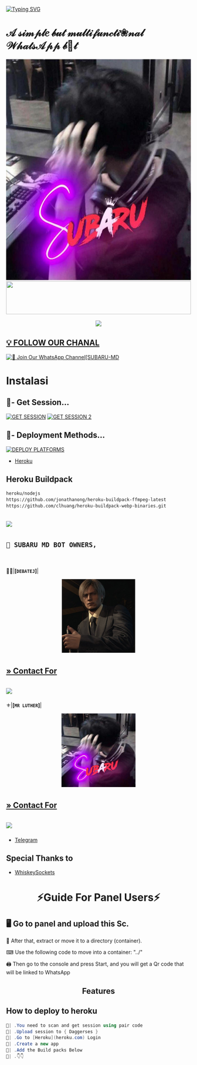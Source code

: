 <a href="https://git.io/typing-svg"><img src="https://readme-typing-svg.demolab.com?font=Fira+Code&weight=700&size=33&pause=1000&color=5513F7&width=435&lines=⚡ +ＳＵＢＡＲＵ+BUG" alt="Typing SVG" /></a>
# 𝒜 𝓈𝒾𝓂𝓅𝓁𝑒 𝒷𝓊𝓉 𝓂𝓊𝓁𝓉𝒾𝒻𝓊𝓃𝒸𝓉𝒾❀𝓃𝒶𝓁 𝒲𝒽𝒶𝓉𝓈𝒜𝓅𝓅 𝒷🍪𝓉
<p align="center">
<img src="./SUBARU-BUG.jpg" height="600" width="600">

  
<img src="https://i.imgur.com/dBaSKWF.gif" height="90" width="100%">

<p align="center">
  <a href="https://github.com/Debatej2299q/SUBARU-BUG">
    <img src="https://img.shields.io/badge/OUR%20%20%20TEAM-Heronrine%20Cybers%20(HC)-white&style=plastic">

## 💡 FOLLOW OUR CHANAL

<a href="https://chat.whatsapp.com/LZ59qGEanFOIdgCLpBjsTk"><img src="https://img.shields.io/badge/Join%20Our%20WhatsApp%20Channel-blue" alt="📎 Join Our WhatsApp Channel[SUBARU-MD" width="350"></a>





# Instalasi
## 🎀- Get Session...

<a href="https://replit.com/@DarkYasiyaofc/FORZEN-MD-V2?v=1"><img src="https://img.shields.io/badge/QR%20OR%20PAIR%20CODE-blue" alt="GET SESSION" width="200"></a>
<a href="https://forzen-md-qr-bb8466fecf86.herokuapp.com/"><img src="https://img.shields.io/badge/QR%20OR%20PAIR%20CODE-blue" alt="GET SESSION 2" width="200"></a>
## 🎀- Deployment Methods...

<a href="https://vajiratech.github.io/VAJIRA-DEPLOY/QUEEN-IZUMI-WEB-main/projects/deployment.html"><img src="https://img.shields.io/badge/DEPLOYMENT%20METHODS-green" alt="DEPLOY PLATFORMS" width="300"></a>
<br>
* [Heroku](  https://heroku.com/deploy?template=https://github.com/Samue-l1/Samue-l1)
## Heroku Buildpack
```bash
heroku/nodejs
https://github.com/jonathanong/heroku-buildpack-ffmpeg-latest
https://github.com/clhuang/heroku-buildpack-webp-binaries.git
```



﻿<img src="https://user-images.githubusercontent.com/73097560/115834477-dbab4500-a447-11eb-908a-139a6edaec5c.gif">
----------

## **`💃 SUBARU MD BOT OWNERS,`**
ㅤ


🤹‍♂️|**[`DEBATEJ`]**|

 <p align="center">  
 <a href="Leon s_ Kennedy.jpg">
    <img alt="SUBARU MD MD OWNER" height="200" src="Leon s_ Kennedy.jpg">

**[» Contact For](https://wa.me/+916900223549)**
ㅤ
 ㅤ
 ---
 ﻿<img src="https://user-images.githubusercontent.com/73097560/115834477-dbab4500-a447-11eb-908a-139a6edaec5c.gif">
----------
⚜️|**[`MR LUTHER`]**|

 <p align="center">  
 <a href="[MR-LUTHER.jpg](MR-LUTHER.jpg)">
    <img alt="SUBARU MD OWNER" height="200" src="MR-LUTHER.jpg">
 
**[» Contact For](https://wa.me/+919332425327)**
ㅤ
ㅤㅤㅤ
---

﻿<img src="https://user-images.githubusercontent.com/73097560/115834477-dbab4500-a447-11eb-908a-139a6edaec5c.gif">
----------

  
* [Telegram](@k_i_n_g_s_a_m)

## Special Thanks to

* [WhiskeySockets](https://github.com/WhiskeySockets)
<h1 align="center"> ⚡Guide For Panel Users⚡</h1>

## 🖥 Go to panel and upload this Sc.

 📝 After that, extract or move it to a directory (container).

 ⌨ Use the following code to move into a container: "../"

 🖨 Then go to the console and press Start, and you will get a Qr code that will be linked to WhatsApp

<h2 align="center">Features</h2>

## How to deploy to heroku

```csharp
🦠| .You need to scan and get session using pair code
🦠| .Upload session to { Daggerses }
🦠| .Go to [Heroku](heroku.com) Login 
🦠| .Create a new app
🦠| .Add the Build packs Below 
🦠| .👇👇
```
